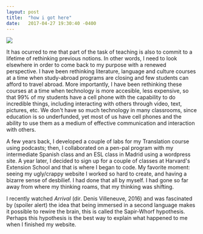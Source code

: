 ```yaml
---
layout: post
title:  "how i got here"
date:   2017-04-27 19:30:40 -0400
---
```


![](https://commons.wikimedia.org/wiki/File%3AJoaqu%C3%ADn_Torres_Garc%C3%ADa_-_Am%C3%A9rica_Invertida.jpg)

It has ocurred to me that part of the task of teaching is also to commit to a lifetime of rethinking previous notions. In other words, I need to look elsewhere in order to come back to my purpose with a renewed perspective. I have been rethinking literature, language and culture courses at a time when study-abroad programs are closing and few students can afford to travel abroad. More importantly, I have been rethinking these courses at a time when technology is more accesible, less expensive, so that 99% of my students have a cell phone with the capability to do incredible things, including interacting with others through video, text, pictures, etc. We don't have so much technology in many classrooms, since education is so underfunded, yet most of us have cell phones and the ability to use them as a medium of effective communication and interaction with others. 

A few years back, I developed a couple of labs for my Translation course using podcasts; then, I collaborated on a pen-pal program with my intermediate Spanish class and an ESL class in Madrid using a wordpress site. A year later, I decided to sign up for a couple of classes at Harvard's Extension School and that is where I began to code. My favorite moment: seeing my ugly/crappy website I worked so hard to create, and having a bizarre sense of desbilief. I had done that all by myself. I had gone so far away from where my thinking roams, that my thinking was shifting. 

I recently watched *Arrival* (dir. Denis Villeneuve, 2016) and was fascinated by (spoiler alert) the idea that being immersed in a second language makes it possible to rewire the brain, this is called the Sapir-Whorf hypothesis. Perhaps this hypothesis is the best way to explain what happened to me when I finished my website.    



